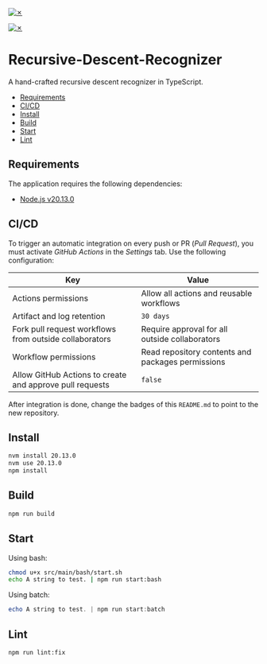 [![✗](https://img.shields.io/badge/Release-v0.1.0-ffb600.svg?style=for-the-badge)](https://github.com/agustin-golmar/Recursive-Descent-Recognizer/releases)

[![✗](https://github.com/agustin-golmar/Recursive-Descent-Recognizer/actions/workflows/pipeline.yaml/badge.svg?branch=production)](https://github.com/agustin-golmar/Recursive-Descent-Recognizer/actions/workflows/pipeline.yaml)

# Recursive-Descent-Recognizer

A hand-crafted recursive descent recognizer in TypeScript.

* [Requirements](#requirements)
* [CI/CD](#cicd)
* [Install](#install)
* [Build](#build)
* [Start](#start)
* [Lint](#lint)

## Requirements

The application requires the following dependencies:

* [Node.js v20.13.0](https://nodejs.org/en/)

## CI/CD

To trigger an automatic integration on every push or PR (_Pull Request_), you must activate _GitHub Actions_ in the _Settings_ tab. Use the following configuration:

|Key|Value|
|-|-|
|Actions permissions|Allow all actions and reusable workflows|
|Artifact and log retention|`30 days`|
|Fork pull request workflows from outside collaborators|Require approval for all outside collaborators|
|Workflow permissions|Read repository contents and packages permissions|
|Allow GitHub Actions to create and approve pull requests|`false`|

After integration is done, change the badges of this `README.md` to point to the new repository.

## Install

```bash
nvm install 20.13.0
nvm use 20.13.0
npm install
```

## Build

```bash
npm run build
```

## Start

Using bash:

```bash
chmod u+x src/main/bash/start.sh
echo A string to test. | npm run start:bash
```

Using batch:

```powershell
echo A string to test. | npm run start:batch
```

## Lint

```bash
npm run lint:fix
```
